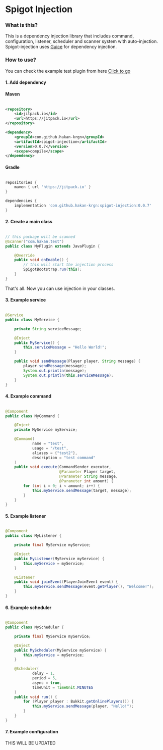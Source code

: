 # Spigot Injection

### What is this?

This is a dependency injection library that includes command, configuration,
listener, scheduler and scanner system with auto-injection.
Spigot-injection uses [Guice](https://github.com/google/guice)
for dependency injection.

### How to use?

You can check the example test plugin from here
[Click to go](https://github.com/hakan-krgn/spigot-injection/tree/master/src/test/java/com/hakan/test)

#### 1. Add dependency

#### Maven

```xml

<repository>
    <id>jitpack.io</id>
    <url>https://jitpack.io</url>
</repository>

<dependency>
    <groupId>com.github.hakan-krgn</groupId>
    <artifactId>spigot-injection</artifactId>
    <version>0.0.7</version>
    <scope>compile</scope>
</dependency>
```

#### Gradle

```groovy

repositories {
    maven { url 'https://jitpack.io' }
}

dependencies {
    implementation 'com.github.hakan-krgn:spigot-injection:0.0.7'
}
```

#### 2. Create a main class

```java

// this package will be scanned
@Scanner("com.hakan.test")
public class MyPlugin extends JavaPlugin {

    @Override
    public void onEnable() {
        // this will start the injection process
        SpigotBootstrap.run(this);
    }
}
```

That's all. Now you can use injection in your classes.

#### 3. Example service

```java

@Service
public class MyService {

    private String serviceMessage;

    @Inject
    public MyService() {
        this.serviceMessage = "Hello World!";
    }

    public void sendMessage(Player player, String message) {
        player.sendMessage(message);
        System.out.println(message);
        System.out.println(this.serviceMessage);
    }
}
```

#### 4. Example command

```java

@Component
public class MyCommand {

    @Inject
    private MyService myService;

    @Command(
            name = "test",
            usage = "/test",
            aliases = {"test2"},
            description = "test command"
    )
    public void execute(CommandSender executor,
                        @Parameter Player target,
                        @Parameter String message,
                        @Parameter int amount) {
        for (int i = 0; i < amount; i++) {
            this.myService.sendMessage(target, message);
        }
    }
}
```

#### 5. Example listener

```java

@Component
public class MyListener {

    private final MyService myService;

    @Inject
    public MyListener(MyService myService) {
        this.myService = myService;
    }

    @Listener
    public void joinEvent(PlayerJoinEvent event) {
        this.myService.sendMessage(event.getPlayer(), "Welcome!");
    }
}
```

#### 6. Example scheduler

```java

@Component
public class MyScheduler {

    private final MyService myService;

    @Inject
    public MyScheduler(MyService myService) {
        this.myService = myService;
    }

    @Scheduler(
            delay = 1,
            period = 5,
            async = true,
            timeUnit = TimeUnit.MINUTES
    )
    public void run() {
        for (Player player : Bukkit.getOnlinePlayers()) {
            this.myService.sendMessage(player, "Hello!");
        }
    }
}
```

#### 7. Example configuration

THIS WILL BE UPDATED
